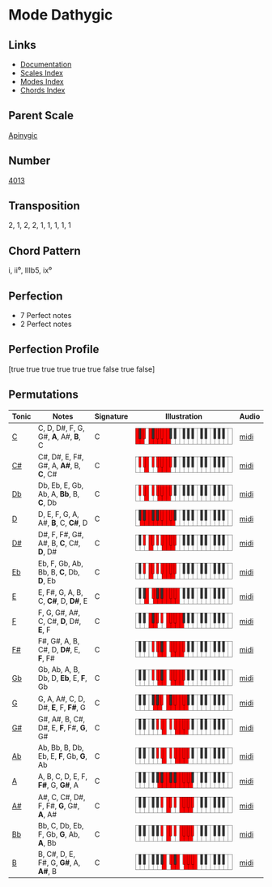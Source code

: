 # Mode Dathygic

## Links

- [Documentation](README.md)
- [Scales Index](Scales.md)
- [Modes Index](Modes.md)
- [Chords Index](Chords.md)

## Parent Scale

[Apinygic](ScaleApinygic.md)

## Number

[4013](https://ianring.com/musictheory/scales/4013)

## Transposition

2, 1, 2, 2, 1, 1, 1, 1, 1

## Chord Pattern

i, ii⁰, IIIb5, ix⁰

## Perfection

- 7 Perfect notes
- 2 Perfect notes

## Perfection Profile

[true true true true true true false true false]

## Permutations

| Tonic | Notes | Signature | Illustration | Audio |
|-------|-------|-----------|--------------|-------|
| [C](ModeCNaturalDathygic.md) | C, D, D#, F, G, G#, **A**, A#, **B**, C | C | ![CNaturalDathygic](ModeCNaturalDathygic.png) | [midi](https://github.com/edipermadi/music/blob/main/docs/ModeCNaturalDathygic.mid?raw=true) |
| [C#](ModeCSharpDathygic.md) | C#, D#, E, F#, G#, A, **A#**, B, **C**, C# | C | ![CSharpDathygic](ModeCSharpDathygic.png) | [midi](https://github.com/edipermadi/music/blob/main/docs/ModeCSharpDathygic.mid?raw=true) |
| [Db](ModeDFlatDathygic.md) | Db, Eb, E, Gb, Ab, A, **Bb**, B, **C**, Db | C | ![DFlatDathygic](ModeDFlatDathygic.png) | [midi](https://github.com/edipermadi/music/blob/main/docs/ModeDFlatDathygic.mid?raw=true) |
| [D](ModeDNaturalDathygic.md) | D, E, F, G, A, A#, **B**, C, **C#**, D | C | ![DNaturalDathygic](ModeDNaturalDathygic.png) | [midi](https://github.com/edipermadi/music/blob/main/docs/ModeDNaturalDathygic.mid?raw=true) |
| [D#](ModeDSharpDathygic.md) | D#, F, F#, G#, A#, B, **C**, C#, **D**, D# | C | ![DSharpDathygic](ModeDSharpDathygic.png) | [midi](https://github.com/edipermadi/music/blob/main/docs/ModeDSharpDathygic.mid?raw=true) |
| [Eb](ModeEFlatDathygic.md) | Eb, F, Gb, Ab, Bb, B, **C**, Db, **D**, Eb | C | ![EFlatDathygic](ModeEFlatDathygic.png) | [midi](https://github.com/edipermadi/music/blob/main/docs/ModeEFlatDathygic.mid?raw=true) |
| [E](ModeENaturalDathygic.md) | E, F#, G, A, B, C, **C#**, D, **D#**, E | C | ![ENaturalDathygic](ModeENaturalDathygic.png) | [midi](https://github.com/edipermadi/music/blob/main/docs/ModeENaturalDathygic.mid?raw=true) |
| [F](ModeFNaturalDathygic.md) | F, G, G#, A#, C, C#, **D**, D#, **E**, F | C | ![FNaturalDathygic](ModeFNaturalDathygic.png) | [midi](https://github.com/edipermadi/music/blob/main/docs/ModeFNaturalDathygic.mid?raw=true) |
| [F#](ModeFSharpDathygic.md) | F#, G#, A, B, C#, D, **D#**, E, **F**, F# | C | ![FSharpDathygic](ModeFSharpDathygic.png) | [midi](https://github.com/edipermadi/music/blob/main/docs/ModeFSharpDathygic.mid?raw=true) |
| [Gb](ModeGFlatDathygic.md) | Gb, Ab, A, B, Db, D, **Eb**, E, **F**, Gb | C | ![GFlatDathygic](ModeGFlatDathygic.png) | [midi](https://github.com/edipermadi/music/blob/main/docs/ModeGFlatDathygic.mid?raw=true) |
| [G](ModeGNaturalDathygic.md) | G, A, A#, C, D, D#, **E**, F, **F#**, G | C | ![GNaturalDathygic](ModeGNaturalDathygic.png) | [midi](https://github.com/edipermadi/music/blob/main/docs/ModeGNaturalDathygic.mid?raw=true) |
| [G#](ModeGSharpDathygic.md) | G#, A#, B, C#, D#, E, **F**, F#, **G**, G# | C | ![GSharpDathygic](ModeGSharpDathygic.png) | [midi](https://github.com/edipermadi/music/blob/main/docs/ModeGSharpDathygic.mid?raw=true) |
| [Ab](ModeAFlatDathygic.md) | Ab, Bb, B, Db, Eb, E, **F**, Gb, **G**, Ab | C | ![AFlatDathygic](ModeAFlatDathygic.png) | [midi](https://github.com/edipermadi/music/blob/main/docs/ModeAFlatDathygic.mid?raw=true) |
| [A](ModeANaturalDathygic.md) | A, B, C, D, E, F, **F#**, G, **G#**, A | C | ![ANaturalDathygic](ModeANaturalDathygic.png) | [midi](https://github.com/edipermadi/music/blob/main/docs/ModeANaturalDathygic.mid?raw=true) |
| [A#](ModeASharpDathygic.md) | A#, C, C#, D#, F, F#, **G**, G#, **A**, A# | C | ![ASharpDathygic](ModeASharpDathygic.png) | [midi](https://github.com/edipermadi/music/blob/main/docs/ModeASharpDathygic.mid?raw=true) |
| [Bb](ModeBFlatDathygic.md) | Bb, C, Db, Eb, F, Gb, **G**, Ab, **A**, Bb | C | ![BFlatDathygic](ModeBFlatDathygic.png) | [midi](https://github.com/edipermadi/music/blob/main/docs/ModeBFlatDathygic.mid?raw=true) |
| [B](ModeBNaturalDathygic.md) | B, C#, D, E, F#, G, **G#**, A, **A#**, B | C | ![BNaturalDathygic](ModeBNaturalDathygic.png) | [midi](https://github.com/edipermadi/music/blob/main/docs/ModeBNaturalDathygic.mid?raw=true) |

